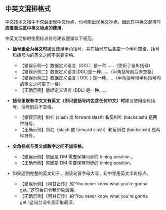 ## 中英文混排格式

中文技术文档中不仅会出现中文标点，也可能出现英文标点，因此在中英文混排时**应着重注意中英文标点的使用**。

中英文混排时使用标点符号建议遵循以下规范。

- **括号里全为英文时**建议使用半角括号，并在括号前后各空一个半角空格，括号和括号内的英文之间不需要空格。

    - 【错误示例一】数据定义语言（DDL）是一种……（使用了全角括号）
    - 【错误示例二】数据定义语言(DDL)是一种……（半角括号前后未空格）
    - 【错误示例三】数据定义语言 ( DDL ) 是一种……（半角括号和半角括号内的英文之间空了一格）
    - 【正确示例】数据定义语言 (DDL) 是一种……

- **括号里既有中文又有英文（即只要括号内包含任何中文）时**建议使用全角括号，括号前后不空格。

    - 【错误示例】斜杠 (slash 或 forward slash) 和反斜杠 (backslash) 是两种符号。
    - 【正确示例】斜杠（slash 或 forward slash）和反斜杠 (backslash) 是两种符号。

- **全角标点与英文或数字之间不加空格。**

    - 【错误示例】原因是 DM 需要保存同步的 binlog position 。
    - 【正确示例】原因是 DM 需要保存同步的 binlog position。

- 如果遇到完整的英文句子，则该句首字母大写，句中使用英文半角标点。

    - 【错误示例】《阿甘正传》的“You never know what you’re gonna get。”这句台词令我印象最深。
    - 【正确示例】《阿甘正传》的“You never know what you're gonna get.”这句台词令我印象最深。
